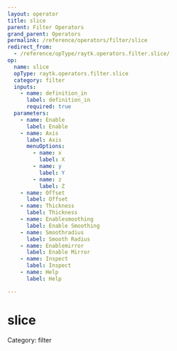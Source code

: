 ```yaml
---
layout: operator
title: slice
parent: Filter Operators
grand_parent: Operators
permalink: /reference/operators/filter/slice
redirect_from:
  - /reference/opType/raytk.operators.filter.slice/
op:
  name: slice
  opType: raytk.operators.filter.slice
  category: filter
  inputs:
    - name: definition_in
      label: definition_in
      required: true
  parameters:
    - name: Enable
      label: Enable
    - name: Axis
      label: Axis
      menuOptions:
        - name: x
          label: X
        - name: y
          label: Y
        - name: z
          label: Z
    - name: Offset
      label: Offset
    - name: Thickness
      label: Thickness
    - name: Enablesmoothing
      label: Enable Smoothing
    - name: Smoothradius
      label: Smooth Radius
    - name: Enablemirror
      label: Enable Mirror
    - name: Inspect
      label: Inspect
    - name: Help
      label: Help

---
```


# slice

Category: filter

